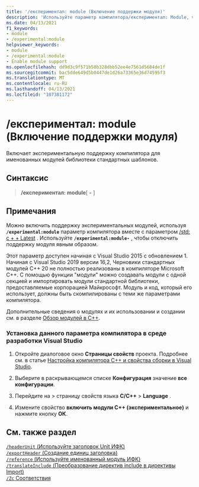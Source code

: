 ```yaml
---
title: '/експериментал: module (Включение поддержки модуля)'
description: 'Используйте параметр компилятора/експериментал: Module, чтобы включить экспериментальную поддержку компилятора для именованных модулей.'
ms.date: 04/13/2021
f1_keywords:
- module
- /experimental:module
helpviewer_keywords:
- module
- /experimental:module
- Enable module support
ms.openlocfilehash: dd9d3c9f571b50b328dbb52ee4e7561d5684de1f
ms.sourcegitcommit: bac5dde649d5b0447de1d26a73365e36d74595f3
ms.translationtype: MT
ms.contentlocale: ru-RU
ms.lasthandoff: 04/13/2021
ms.locfileid: "107381172"
---
```

# <a name="experimentalmodule-enable-module-support"></a>/експериментал: module (Включение поддержки модуля)

Включает экспериментальную поддержку компилятора для именованных модулей библиотеки стандартных шаблонов.

## <a name="syntax"></a>Синтаксис

> **/експериментал: module**[ **-** ]

## <a name="remarks"></a>Примечания

Можно включить поддержку экспериментальных модулей, используя **`/experimental:module`** параметр компилятора вместе с параметром [/std: c + + Latest](std-specify-language-standard-version.md) . Используйте **`/experimental:module-`** , чтобы отключить поддержку модуля явным образом.

Этот параметр доступен начиная с Visual Studio 2015 с обновлением 1. Начиная с Visual Studio 2019 версии 16,2, Черновики стандартных модулей C++ 20 не полностью реализованы в компиляторе Microsoft C++. С помощью функции "модули" можно создавать модули с одной секцией и импортировать модули стандартной библиотеки, предоставляемые корпорацией Майкрософт. Модуль и код, который его использует, должны быть скомпилированы с теми же параметрами компилятора.

Дополнительные сведения о модулях и их использовании и создании см. в разделе [Обзор модулей в C++](../../cpp/modules-cpp.md).

### <a name="to-set-this-compiler-option-in-the-visual-studio-development-environment"></a>Установка данного параметра компилятора в среде разработки Visual Studio

1. Откройте диалоговое окно **Страницы свойств** проекта. Подробнее см. в статье [Настройка компилятора C++ и свойства сборки в Visual Studio](../working-with-project-properties.md).

1. Выберите в раскрывающемся списке **Конфигурация** значение **все конфигурации**.

1. Перейдите на   >  страницу свойств языка **C/C++**  >  **Language** .

1. Измените свойство **включить модули C++ (экспериментальное)** и нажмите кнопку **ОК**.

## <a name="see-also"></a>См. также раздел

[`/headerUnit` (Используйте заголовок Unit ИФК)](headerunit.md)\
[`/exportHeader` (Создание единиц заголовка)](module-exportheader.md)\
[`/reference` (Используйте именованный модуль ИФК)](module-reference.md)\
[`/translateInclude` (Преобразование директив include в директивы Import)](translateinclude.md)\
[`/Zc` Соответствия](zc-conformance.md)

